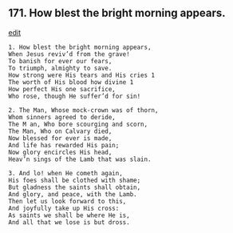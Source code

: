 
## 171.  How blest the bright morning appears.
[edit](https://docs.google.com/document/d/1t4ka2H-ebhaomUaEoTUuRR8atmRL8IEt/edit?mode=html)



    1. How blest the bright morning appears,
    When Jesus reviv’d from the grave!
    To banish for ever our fears,
    To triumph, almighty to save.
    How strong were His tears and His cries 1 
    The worth of His blood how divine 1 
    How perfect His one sacrifice,
    Who rose, though He suffer’d for sin!

    2. The Man, Whose mock-crown was of thorn,
    Whom sinners agreed to deride,
    The M an, Who bore scourging and scorn, 
    The Man, Who on Calvary died,
    Now blessed for ever is made,
    And life has rewarded His pain;
    Now glory encircles His head,
    Heav’n sings of the Lamb that was slain.

    3. And lo! when He cometh again,
    His foes shall be clothed with shame;
    But gladness the saints shall obtain,
    And glory, and peace, with the Lamb. 
    Then let us look forward to this,
    And joyfully take up His cross:
    As saints we shall be where He is,
    And all that we lose is but dross.
